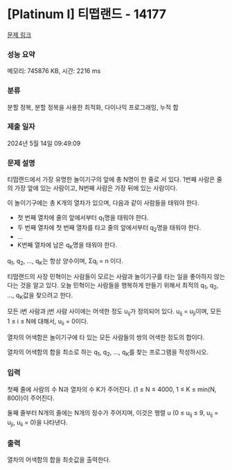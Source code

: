 # [Platinum I] 티떱랜드 - 14177 

[문제 링크](https://www.acmicpc.net/problem/14177) 

### 성능 요약

메모리: 745876 KB, 시간: 2216 ms

### 분류

분할 정복, 분할 정복을 사용한 최적화, 다이나믹 프로그래밍, 누적 합

### 제출 일자

2024년 5월 14일 09:49:09

### 문제 설명

<p>티떱랜드에서 가장 유명한 놀이기구의 앞에 총 N명이 한 줄로 서 있다. 1번째 사람은 줄의 가장 앞에 있는 사람이고, N번째 사람은 가장 뒤에 있는 사람이다.</p>

<p>이 놀이기구에는 총 K개의 열차가 있으며, 다음과 같이 사람들을 태워야 한다.</p>

<ul>
	<li>첫 번째 열차에 줄의 앞에서부터 q<sub>1</sub>명을 태워야 한다.</li>
	<li>두 번째 열차에 첫 번째 열차를 타고 줄의 앞에서부터 q<sub>2</sub>명을 태워야 한다.</li>
	<li>...</li>
	<li>K번째 열차에 남은 q<sub>K</sub>명을 태워야 한다.</li>
</ul>

<p>q<sub>1</sub>, q<sub>2</sub>, ..., q<sub>K</sub>는 항상 양수이며, Σq<sub>i</sub> = n 이다.</p>

<p>티떱랜드의 사장 민혁이는 사람들이 모르는 사람과 놀이기구를 타는 일을 좋아하지 않는다는 것을 알고 있다. 오늘 민혁이는 사람들을 행복하게 만들기 위해서 최적의 q<sub>1</sub>, q<sub>2</sub>, ..., q<sub>K</sub>값을 찾으려고 한다.</p>

<p>모든 i번 사람과 j번 사람 사이에는 어색한 정도 u<sub>ij</sub>가 정의되어 있다. u<sub>ij</sub> = u<sub>ji</sub>이며, 모든 1 ≤ i ≤ N에 대해서, u<sub>ii</sub> = 0이다.</p>

<p>열차의 어색함은 놀이기구에 타 있는 모든 사람들의 쌍의 어색한 정도의 합이다.</p>

<p>열차의 어색함의 합을 최소로 하는 q<sub>1</sub>, q<sub>2</sub>, ..., q<sub>K</sub>를 찾는 프로그램을 작성하시오.</p>

### 입력 

 <p>첫째 줄에 사람의 수 N과 열차의 수 K가 주어진다. (1 ≤ N ≤ 4000, 1 ≤ K ≤ min(N, 800))이 주어진다.</p>

<p>둘째 줄부터 N개의 줄에는 N개의 정수가 주어지며, 이것은 행렬 u (0 ≤ u<sub>ij</sub> ≤ 9, u<sub>ij</sub> = u<sub>ji</sub>, u<sub>ii</sub> = 0)을 나타낸다.</p>

### 출력 

 <p>열차의 어색함의 합을 최솟값을 출력한다.</p>

